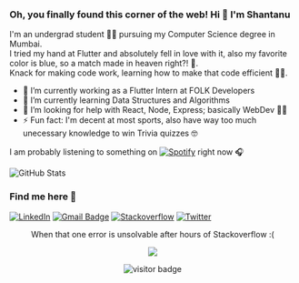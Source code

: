 ### Oh, you finally found this corner of the web!  Hi 👋 I'm Shantanu

I'm an undergrad student 👱‍♂️ pursuing my Computer Science degree in Mumbai.<br> 
I tried my hand at Flutter and absolutely fell in love with it, also my favorite color is blue, so a match made in heaven right?! 💙. <br>
Knack for making code work, learning how to make that code efficient 👨‍💻. 

- 🔭 I’m currently working as a Flutter Intern at FOLK Developers 
- 🌱 I’m currently learning Data Structures and Algorithms
- 🤔 I’m looking for help with React, Node, Express; basically WebDev 🙋‍♂️
- ⚡ Fun fact: I'm decent at most sports, also have way too much unecessary knowledge to win Trivia quizzes 🤓

I am probably listening to something on [![Spotify](https://img.shields.io/badge/Spotify-1ED760?&style=for-the-badge&logo=spotify&logoColor=white)](https://open.spotify.com/user/27l5r0wvnlapn8j6srcv1dzh2) right now 🎧


<p><img src="https://github-readme-stats.vercel.app/api?username=shantanugodbole&amp;show_icons=true" alt="GitHub Stats"></p>

### Find me here 🚀

[![LinkedIn](https://img.shields.io/badge/linkedin-%230077B5.svg?&style=for-the-badge&logo=linkedin&logoColor=white)](https://www.linkedin.com/in/shantanugodbole12/)
[![Gmail Badge](https://img.shields.io/badge/Gmail-D14836?style=for-the-badge&logo=gmail&logoColor=white)](mailto:shantanugodbole2000@gmail.com)
[![Stackoverflow](https://img.shields.io/badge/stack%20overflow-FE7A16?logo=stack-overflow&logoColor=white&style=for-the-badge)](https://stackoverflow.com/users/13581076/shangod)
[![Twitter](https://img.shields.io/badge/Twitter-1DA1F2?style=for-the-badge&logo=twitter&logoColor=white)](https://twitter.com/shangod12)

<p align = "center">When that one error is unsolvable after hours of Stackoverflow :( </p>

<p align="center">
<img src="https://i.makeagif.com/media/5-05-2017/ADwZDb.gif" /></p>

<p align="center">
<img src="https://visitor-badge.laobi.icu/badge?page_id=shantanugodbole.shantanugodbole" alt="visitor badge"/>       
</p>
